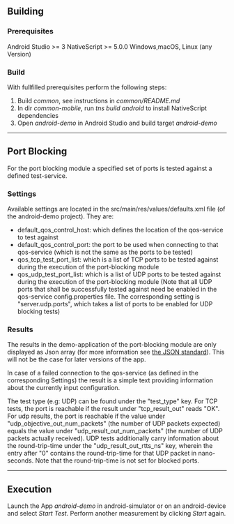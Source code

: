 ## Building ##

### Prerequisites ###
Android Studio >= 3
NativeScript >= 5.0.0
Windows,macOS, Linux (any Version)

### Build ###
With fullfilled prerequisites perform the following steps:

1. Build *common*, see instructions in *common/README.md*
2. In dir *common-mobile*, run *tns build android* to install NativeScript dependencies
3. Open *android-demo* in Android Studio and build target *android-demo*

---------------

## Port Blocking

For the port blocking module a specified set of ports is tested against a defined test-service.

### Settings

Available settings are located in the src/main/res/values/defaults.xml file (of the android-demo project).
They are:

* default\_qos\_control\_host: which defines the location of the qos-service to test against
* default\_qos\_control\_port: the port to be used when connecting to that qos-service (which is not the same as the ports to be tested)
* qos\_tcp\_test\_port\_list: which is a list of TCP ports to be tested against during the execution of the port-blocking module
* qos\_udp\_test\_port\_list: which is a list of UDP ports to be tested against during the execution of the port-blocking module
(Note that all UDP ports that shall be successfully tested against need be enabled in the qos-service config.properties file. 
The corresponding setting is "server.udp.ports", which takes a list of ports to be enabled for UDP blocking tests)

### Results

The results in the demo-application of the port-blocking module are only displayed as Json array 
(for more information see [the JSON standard](http://www.ecma-international.org/publications/files/ECMA-ST/ECMA-404.pdf)). 
This will not be the case for later versions of the app.

In case of a failed connection to the qos-service (as defined in the corresponding Settings) the result
is a simple text providing information about the currently input configuration.

The test type (e.g: UDP) can be found under the "test\_type" key.
For TCP tests, the port is reachable if the result under "tcp\_result\_out" reads "OK".
For udp results, the port is reachable if the value under "udp\_objective\_out\_num\_packets" (the number of UDP packets expected)
 equals the value under "udp\_result\_out\_num\_packets" (the number of UDP packets actually received).
 UDP tests additionally carry information about the round-trip-time under the "udp\_result\_out\_rtts\_ns" key, 
 wherein the entry after "0" contains the round-trip-time for that UDP packet in nano-seconds. 
 Note that the round-trip-time is not set for blocked ports.

---------------

## Execution ##
Launch the App *android-demo* in android-simulator or on an android-device and select *Start Test*. Perform another measurement by clicking *Start* again.
